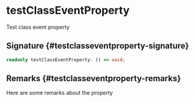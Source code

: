 # testClassEventProperty

Test class event property  

## Signature {#testclasseventproperty-signature}

```typescript
readonly testClassEventProperty: () => void;
```

## Remarks {#testclasseventproperty-remarks}

Here are some remarks about the property  

